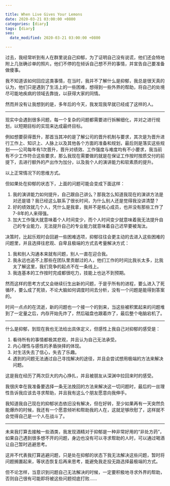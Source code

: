 ```yaml
---

title: When Live Gives Your Lemons
date: 2020-03-21 03:00:00 +0800
categories: [diary]
tags: [diary]
seo:
  date_modified: 2020-03-21 03:00:00 +0800

---
```


过去，我经常听到有人在群里说自己抑郁，为了证明自己没有说谎，他们还会特地附上几张确诊单的照片。他们不停的在倾诉自己想不开的事情，并宣告自己要准备做傻事。

我不知道该如何回应这类事情，在当时，我并不了解什么是抑郁，我总是很天真的认为，他们只是遇到了生活上的一些困难，想得到一些外界的帮助，将自己的处境尽可能地疾病的领域去靠拢，以获得大家的同情。

然而并没有让我想到的是，多年后的今天，我发现我早就已经成了这样的人。

-------

现实中会遇到很多问题，每一个复杂的问题都需要进行拆解细化，并对之进行规划，以短期目标的实现来达成最终目标。

例如想要获得晋升，那首当其冲的是了解公司的晋升机制与要求，其次是为晋升进行工作上、知识上、人脉上以及其他各个方面的准备和规划，最后则是落实这些规划——公司每年有1次晋升，晋升对绩效、工作强度与难度均有不小要求，我当前有不少工作符合这些要求，那么我现在需要做的就是在保证工作按时按质交付的前提下，去进行额外的产出作为加分，以及我个人的演讲能力和软素质的提升。

以上正常情况下的思维方式。

但如果处在抑郁的状态下，上面的问题可能会变成下面这样：

1. 我的演讲能力如何提升，自己跟自己讲么？那我怎么知道我现在的演讲方法是对还是错？我已经这么联系了很长时间，为什么别人还是觉得我没讲清楚？
2. 好的绩效就几个人，凭什么是我拿，我并不是核心成员，也并没有那些工作了7-8年的人来得强。
3. 加大工作强大就意味着个人时间变少，而个人时间变少就意味着我无法提升自己的专业能力，无法提升自己的专业能力就意味着自己迟早要被淘汰。

决策时，比起乐观时会回避一些困难选项，抑郁往往会更主动的去进入这些困难的问题里，并且选择往悲观、自卑且极端的方式去考量解决方式：

1. 我和别人沟通本来就有问题，别人一直在迎合我。
2. 我永远也追不上那些在团队里贡献过的人，他们工作的时间比我长太多，比我太了解这里，我们竞争的起点不在一条线上。
3. 我连基本的工作按时完成都很吃力，技能上也达不到预期。

然而这样的思考方式又会继续衍生出新的问题，于是乎所有的进程，要么进入了死循环，要么成了死锁，不论大脑如何调度时间去分析，没有一个问题是能得到答案的。

时间一点点的在流逝，新的问题也一个接一个的到来，当这些被积累起来的问题堆到了一定量之后，内存开始先炸了，然后磁盘也跟着炸了，最后整个电脑宕机了。

-------

什么是抑郁，到现在我也无法给出具体定义，但感性上我自己对抑郁的感受是：

1. 看待所有的事情都极其悲观，并且认为自己无法承受。
2. 内心理性与感性的矛盾抉择的体现。
3. 对生活失去了信心，失去了乐趣。
4. 遇到的问题无法通过自己寻找解决的途径，并且会尝试想用极端的方法来解决问题。

这是我在经历了两次巨大的内心挣扎，并且被朋友从深渊中拉回来时的感受。

我很庆幸在我准备要选择一条无法挽回的方法来解决这一切问题时，最后的一丝理性告诉我应该去寻求帮助，并且我有这么个朋友愿意向我伸手。

我知道我自己现在的抑郁状态依旧没有解决，但在好转，至少如果再有一天突然负能爆炸的时候，我还有一个愿意倾听和帮助我的人在，这就足够欣慰了，这样就不会觉得自己是一个人在战斗了。

-------

未来我打算去接触一些酒类，我发现酒精对于抑郁是一种非常好用的“非处方药”，如果自己遇到很多想不开的问题，身边也没有可以寻求帮助的人时，可以通过喝酒让自己暂时逃避思考。

这并不代表我打算逃避问题，只是处在抑郁的状态下我无法解决这些问题，暂时将问题搁置起来，等状态恢复后再来思考，能避免我走投无路选择最极端的方式。

但不论怎样，当意识到问题自己无法解决的时候，一定要积极地寻求外界的帮助，否则自己很有可能即将被这些问题彻底打败……

